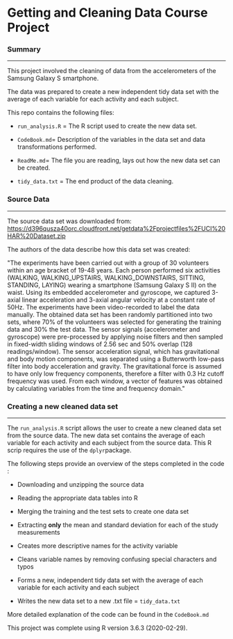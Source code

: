 # **Getting and Cleaning Data Course Project**

### Summary
***
This project involved the cleaning of data from the accelerometers of the Samsung Galaxy S smartphone. 

The data was prepared to create a new independent tidy data set with the average of each variable for each activity and each subject. 

This repo contains the following files:

* `run_analysis.R` = The R script used to create the new data set.

* `CodeBook.md`= Description of the variables in the data set and data transformations performed. 

* `ReadMe.md`= The file you are reading, lays out how the new data set can be created. 

* `tidy_data.txt` = The end product of the data cleaning.

### Source Data
***
The source data set was downloaded from:
<https://d396qusza40orc.cloudfront.net/getdata%2Fprojectfiles%2FUCI%20HAR%20Dataset.zip>

The authors of the data describe how this data set was created:

"The experiments have been carried out with a group of 30 volunteers within an age bracket of 19-48 years. Each person performed six activities (WALKING, WALKING_UPSTAIRS, WALKING_DOWNSTAIRS, SITTING, STANDING, LAYING) wearing a smartphone (Samsung Galaxy S II) on the waist. Using its embedded accelerometer and gyroscope, we captured 3-axial linear acceleration and 3-axial angular velocity at a constant rate of 50Hz. 
The experiments have been video-recorded to label the data manually. The obtained data set has been randomly partitioned into two sets, where 70% of the volunteers was selected for generating the training data and 30% the test data.
The sensor signals (accelerometer and gyroscope) were pre-processed by applying noise filters and then sampled in fixed-width sliding windows of 2.56 sec and 50% overlap (128 readings/window). The sensor acceleration signal, which has gravitational and body motion components, was separated using a Butterworth low-pass filter into body acceleration and gravity. The gravitational force is assumed to have only low frequency components, therefore a filter with 0.3 Hz cutoff frequency was used. From each window, a vector of features was obtained by calculating variables from the time and frequency domain."
 
 
### Creating a new cleaned data set
***
The `run_analysis.R` script allows the user to create a new cleaned data set from the source data. The new data set contains the average of each variable for each activity and each subject from the source data.
This R scrip requires the use of the `dplyr`package.

The following steps provide an overview of the steps completed in the code : 

* Downloading and unzipping the source data

* Reading the appropriate data tables into R

* Merging the training and the test sets to create one data set

* Extracting **only** the mean and standard deviation for each of the study measurements

* Creates more descriptive names for the activity variable

* Cleans variable names by removing confusing special characters and typos

* Forms a new, independent tidy data set with the average of each variable for each activity and each subject

* Writes the new data set to a new .txt file = `tidy_data.txt`

More detailed explanation of the code can be found in the `CodeBook.md`

This project was complete using R version 3.6.3 (2020-02-29).

